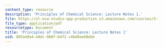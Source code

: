 ```yaml
---
content_type: resource
description: 'Principles of Chemical Science: Lecture Notes 1.'
file: https://ol-ocw-studio-app-production.s3.amazonaws.com/courses/5-111sc-principles-of-chemical-science-fall-2014/805ae0a4e8dc0b0fb4f2c4bd0ae68ebb_MIT5_111F14_Lec1.pdf
file_type: application/pdf
resourcetype: Document
title: 'Principles of Chemical Science: Lecture Notes 1'
uid: 805ae0a4-e8dc-0b0f-b4f2-c4bd0ae68ebb
---
```

